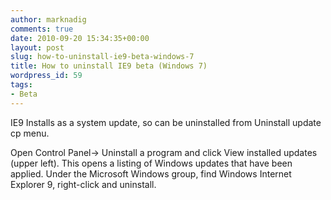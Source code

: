```yaml
---
author: marknadig
comments: true
date: 2010-09-20 15:34:35+00:00
layout: post
slug: how-to-uninstall-ie9-beta-windows-7
title: How to uninstall IE9 beta (Windows 7)
wordpress_id: 59
tags:
- Beta
---
```


IE9 Installs as a system update, so can be uninstalled from Uninstall update cp menu.

Open Control Panel-> Uninstall a program and click View installed updates (upper left). This opens a listing of Windows updates that have been applied. Under the Microsoft Windows group, find Windows Internet Explorer 9, right-click and uninstall.
